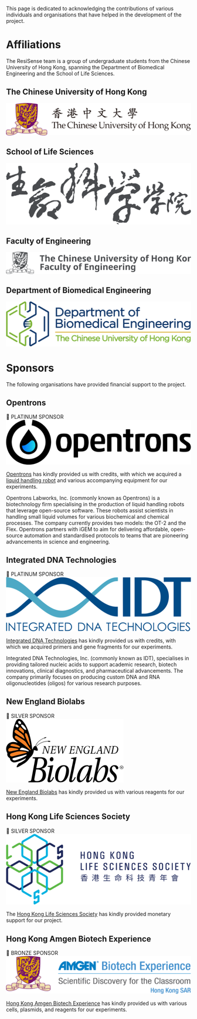 This page is dedicated to acknowledging the contributions of various individuals and organisations that have helped in the development of the project.

# Affiliations
The ResiSense team is a group of undergraduate students from the Chinese University of Hong Kong, spanning the Department of Biomedical Engineering and the School of Life Sciences.  

## The Chinese University of Hong Kong
[![CUHK Logo](/assets/logos/cuhk%20logo%20horizontal.svg)](https://www.cuhk.edu.hk)  

## School of Life Sciences
[![CUHK SLS Logo](/assets/logos/sls%20logo.svg)](https://www.sls.cuhk.edu.hk)  

## Faculty of Engineering
[![CUHK FoE Logo](/assets/logos/foe%20logo.svg)](https://www.erg.cuhk.edu.hk)

## Department of Biomedical Engineering
[![CUHK BME Logo](/assets/logos/bme%20logo.svg)](https://www.bme.cuhk.edu.hk)  


# Sponsors
The following organisations have provided financial support to the project.  

## Opentrons

<div class="platinum">

💎 PLATINUM SPONSOR  
[![Opentrons Logo](/assets/logos/opentrons%20logo.svg)](https://opentrons.com)  

</div>

[Opentrons](https://opentrons.com) has kindly provided us with credits, with which we acquired a [liquid handling robot](https://opentrons.com/products/ot-2-robot) and various accompanying equipment for our experiments.  

Opentrons Labworks, Inc. (commonly known as Opentrons) is a biotechnology firm specialising in the production of liquid handling robots that leverage open-source software. These robots assist scientists in handling small liquid volumes for various biochemical and chemical processes. The company currently provides two models: the OT-2 and the Flex. Opentrons partners with iGEM to aim for delivering affordable, open-source automation and standardised protocols to teams that are pioneering advancements in science and engineering.  

## Integrated DNA Technologies

<div class="platinum">

💎 PLATINUM SPONSOR  
[![IDT Logo](/assets/logos/idt%20logo.svg)](https://www.idtdna.com)  

</div>

[Integrated DNA Technologies](https://www.idtdna.com) has kindly provided us with credits, with which we acquired primers and gene fragments for our experiments.  

Integrated DNA Technologies, Inc. (commonly known as IDT), specialises in providing tailored nucleic acids to support academic research, biotech innovations, clinical diagnostics, and pharmaceutical advancements. The company primarily focuses on producing custom DNA and RNA oligonucleotides (oligos) for various research purposes.  

## New England Biolabs

<div class="silver">

🥈 SILVER SPONSOR  
[![NEB Logo](/assets/logos/neb%20logo.svg)](https://www.neb.com)  

</div>

[New England Biolabs](https://www.neb.com) has kindly provided us with various reagents for our experiments.  

## Hong Kong Life Sciences Society

<div class="silver">

🥈 SILVER SPONSOR  
[![HKLSS Logo](/assets/logos/hklss%20logo.svg)](https://www.hklss.org)  

</div>

The [Hong Kong Life Sciences Society](https://www.hklss.org) has kindly provided monetary support for our project.  

## Hong Kong Amgen Biotech Experience

<div class="bronze">

🥉 BRONZE SPONSOR  
[![ABEHK Logo](/assets/logos/abehk%20logo.svg)](https://abehk.fed.cuhk.edu.hk)  

</div>

[Hong Kong Amgen Biotech Experience](https://abehk.fed.cuhk.edu.hk) has kindly provided us with various cells, plasmids, and reagents for our experiments.  